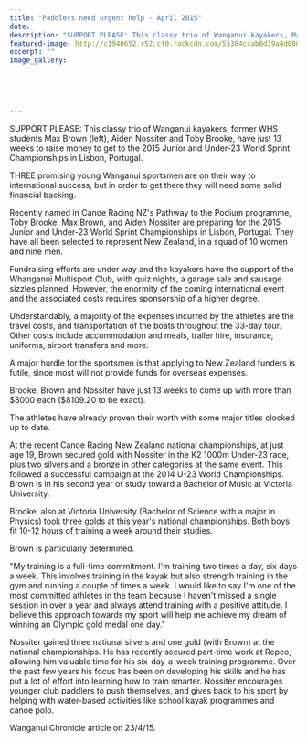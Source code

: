 ```yaml
---
title: "Paddlers need urgent help - April 2015"
date: 
description: "SUPPORT PLEASE: This classy trio of Wanganui kayakers, Max Brown (left), Aiden Nossiter and Toby Brooke, have just 13 weeks to raise money to get to the 2015 Junior and Under-23 World Sprint Champions"
featured-image: http://c1940652.r52.cf0.rackcdn.com/55384ccab8d39a4d000020e2/Paddlers-need-urgent-help-23.4.15.jpg
excerpt: ""
image_gallery:
    
    
    
    
    
---
```


<p><span>SUPPORT PLEASE: This classy trio of Wanganui kayakers, former WHS students Max Brown (left), Aiden Nossiter and Toby Brooke, have just 13 weeks to raise money to get to the 2015 Junior and Under-23 World Sprint Championships in Lisbon, Portugal.</span></p>
<p>THREE promising young Wanganui sportsmen are on their way to international success, but in order to get there they will need some solid financial backing.</p>
<p>Recently named in Canoe Racing NZ's Pathway to the Podium programme, Toby Brooke, Max Brown, and Aiden Nossiter are preparing for the 2015 Junior and Under-23 World Sprint Championships in Lisbon, Portugal. They have all been selected to represent New Zealand, in a squad of 10 women and nine men.</p>
<p>Fundraising efforts are under way and the kayakers have the support of the Whanganui Multisport Club, with quiz nights, a garage sale and sausage sizzles planned. However, the enormity of the coming international event and the associated costs requires sponsorship of a higher degree.</p>
<p>Understandably, a majority of the expenses incurred by the athletes are the travel costs, and transportation of the boats throughout the 33-day tour. Other costs include accommodation and meals, trailer hire, insurance, uniforms, airport transfers and more.</p>
<p>A major hurdle for the sportsmen is that applying to New Zealand funders is futile, since most will not provide funds for overseas expenses.</p>
<p>Brooke, Brown and Nossiter have just 13 weeks to come up with more than $8000 each ($8109.20 to be exact).</p>
<p>The athletes have already proven their worth with some major titles clocked up to date.</p>
<p>At the recent Canoe Racing New Zealand national championships, at just age 19, Brown secured gold with Nossiter in the K2 1000m Under-23 race, plus two silvers and a bronze in other categories at the same event. This followed a successful campaign at the 2014 U-23 World Championships. Brown is in his second year of study toward a Bachelor of Music at Victoria University.</p>
<p>Brooke, also at Victoria University (Bachelor of Science with a major in Physics) took three golds at this year's national championships. Both boys fit 10-12 hours of training a week around their studies.</p>
<p>Brown is particularly determined.</p>
<p>"My training is a full-time commitment. I'm training two times a day, six days a week. This involves training in the kayak but also strength training in the gym and running a couple of times a week. I would like to say I'm one of the most committed athletes in the team because I haven't missed a single session in over a year and always attend training with a positive attitude. I believe this approach towards my sport will help me achieve my dream of winning an Olympic gold medal one day."</p>
<p>Nossiter gained three national silvers and one gold (with Brown) at the national championships. He has recently secured part-time work at Repco, allowing him valuable time for his six-day-a-week training programme. Over the past few years his focus has been on developing his skills and he has put a lot of effort into learning how to train smarter. Nossiter encourages younger club paddlers to push themselves, and gives back to his sport by helping with water-based activities like school kayak programmes and canoe polo.</p>
<p>Wanganui Chronicle article on 23/4/15.</p>

